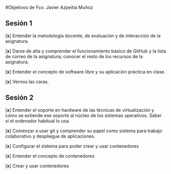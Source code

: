 #Objetivos de Fco. Javier Azpeitia Muñoz
 


Sesión 1
---------

[**x**] Entender la metodología docente, de evaluación y de interacción de la asignatura.  

[**x**] Darse de alta y comprender el funcionamiento básico de GitHub y la lista de correo de la asignatura; conocer el resto de los recursos de la asignatura.  

[**x**] Entender el concepto de software libre y su aplicación práctica en clase.  

[**x**] Vernos las caras.
  
  
Sesión 2
----------

[**x**] Entender el soporte en hardware de las técnicas de virtualización y cómo se extiende ese soporte al núcleo de los sistemas operativos. Saber si el ordenador habitual lo usa. 

[**x**] Comenzar a usar git y comprender su papel como sistema para trabajo colaborativo y despliegue de aplicaciones.
  
[**x**] Configurar el sistema para poder crear y usar contenedores  

[**x**] Entender el concepto de contenedores  

[**x**] Crear y usar contenedores

